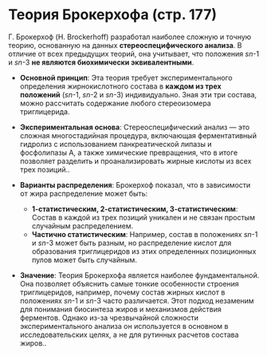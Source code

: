 # Теория Брокерхофа (стр. 177)

Г. Брокерхоф (H. Brockerhoff) разработал наиболее сложную и точную теорию, основанную на данных **стереоспецифического анализа**. В отличие от всех предыдущих теорий, она учитывает, что положения *sn*-1 и *sn*-3 **не являются биохимически эквивалентными**.

*   **Основной принцип**: Эта теория требует экспериментального определения жирнокислотного состава в **каждом из трех положений** (*sn*-1, *sn*-2 и *sn*-3) индивидуально. Зная эти три состава, можно рассчитать содержание любого стереоизомера триглицерида.

*   **Экспериментальная основа**: Стереоспецифический анализ — это сложная многостадийная процедура, включающая ферментативный гидролиз с использованием панкреатической липазы и фосфолипазы А, а также химические превращения, что в итоге позволяет разделить и проанализировать жирные кислоты из всех трех позиций..

*   **Варианты распределения**: Брокерхоф показал, что в зависимости от жира распределение может быть:
    *   **1-статистическим, 2-статистическим, 3-статистическим**: Состав в каждой из трех позиций уникален и не связан простым случайным распределением.
    *   **Частично статистическим**: Например, состав в положениях *sn*-1 и *sn*-3 может быть разным, но распределение кислот для образования триглицеридов из этих определенных позиционных пулов может быть случайным.

*   **Значение**: Теория Брокерхофа является наиболее фундаментальной. Она позволяет объяснить самые тонкие особенности строения триглицеридов, например, почему состав жирных кислот в положениях *sn*-1 и *sn*-3 часто различается. Этот подход незаменим для понимания биосинтеза жиров и механизмов действия ферментов. Однако из-за чрезвычайной сложности экспериментального анализа он используется в основном в исследовательских целях, а не для рутинных расчетов состава жиров..